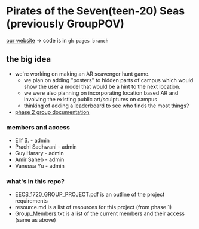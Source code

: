 #  Pirates of the Seven(teen-20) Seas (previously GroupPOV)
[our website](https://robots-make-art-too.github.io/Group-Pirates/) -> code is in `gh-pages branch`

## the big idea
* we're working on making an AR scavenger hunt game.
  * we plan on adding "posters" to hidden parts of campus which would show the user a model that would be a hint to the next location.
  * we were also planning on incorporating location based AR and involving the existing public art/sculptures on campus
  * thinking of adding a leaderboard to see who finds the most things?
* [phase 2 group documentation](https://harmless-ruby-a60.notion.site/group-project-documentation-phase-2-d4aa35fb870242a5b9160f7c49a32a6b)

### members and access
* Elif S. - admin
* Prachi Sadhwani - admin
* Guy Harary - admin
* Amir Saheb - admin
* Vanessa Yu - admin

### what's in this repo?
* EECS_1720_GROUP_PROJECT.pdf is an outline of the project requirements
* resource.md is a list of resources for this project (from phase 1)
* Group_Members.txt is a list of the current members and their access (same as above)

